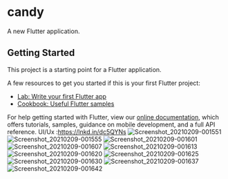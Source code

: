 # candy

A new Flutter application.

## Getting Started

This project is a starting point for a Flutter application.

A few resources to get you started if this is your first Flutter project:

- [Lab: Write your first Flutter app](https://flutter.dev/docs/get-started/codelab)
- [Cookbook: Useful Flutter samples](https://flutter.dev/docs/cookbook)

For help getting started with Flutter, view our
[online documentation](https://flutter.dev/docs), which offers tutorials,
samples, guidance on mobile development, and a full API reference.
UI/Ux :https://lnkd.in/dc5QYNs
![Screenshot_20210209-001551](https://user-images.githubusercontent.com/64072468/107412002-da8c9c00-6b17-11eb-88c6-ca55e305dd97.png)
![Screenshot_20210209-001555](https://user-images.githubusercontent.com/64072468/107412411-4e2ea900-6b18-11eb-85eb-6d9afa91616d.png)
![Screenshot_20210209-001601](https://user-images.githubusercontent.com/64072468/107412780-a9609b80-6b18-11eb-88f4-780a97e16d6c.png)
![Screenshot_20210209-001607](https://user-images.githubusercontent.com/64072468/107412886-c72e0080-6b18-11eb-9adf-21be03ca62a9.png)
![Screenshot_20210209-001613](https://user-images.githubusercontent.com/64072468/107412928-d4e38600-6b18-11eb-8768-8f1da8b71c2a.png)
![Screenshot_20210209-001620](https://user-images.githubusercontent.com/64072468/107412964-e036b180-6b18-11eb-845a-893d1075a02b.png)
![Screenshot_20210209-001625](https://user-images.githubusercontent.com/64072468/107413007-eaf14680-6b18-11eb-811e-67ae88182b5d.png)
![Screenshot_20210209-001630](https://user-images.githubusercontent.com/64072468/107413064-fb092600-6b18-11eb-9e57-49d7129784bd.png)
![Screenshot_20210209-001637](https://user-images.githubusercontent.com/64072468/107413092-052b2480-6b19-11eb-9c06-4590f6f1b816.png)
![Screenshot_20210209-001642](https://user-images.githubusercontent.com/64072468/107413120-0bb99c00-6b19-11eb-8bd3-5a6e417c2165.png)



